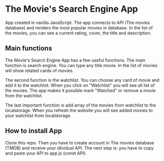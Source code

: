 # The Movie's Search Engine App
App created in vanilla JavaScript. The app connects to API (The movies database) and renders the most popular movies in database.
In the list of the movies, you can see a current rating, cover, the title and description.

## Main functions
The Movie's Search Engine App has a few useful functions. The main function is search engine. You can type any title movie. 
In the list of movies will show related cards of movies.

The second function is the watchlist. You can choose any card of movie and add it to the watchlist.
When you click on "Watchlist" you will see all list of the movies. The app makes it possible mark "Watched" or remove a movie from the watchlist.

The last important function is add array of the movies from watchlist to the localstorage. 
When you refresh the website you will see added movies to your watchlist from localstorage.

## How to install App
Clone this repo. Then you have to create account in The movies database (TMDB) and receive your idividual API. 
The next step is: you have to copy and paste your API to app.js (const API).

